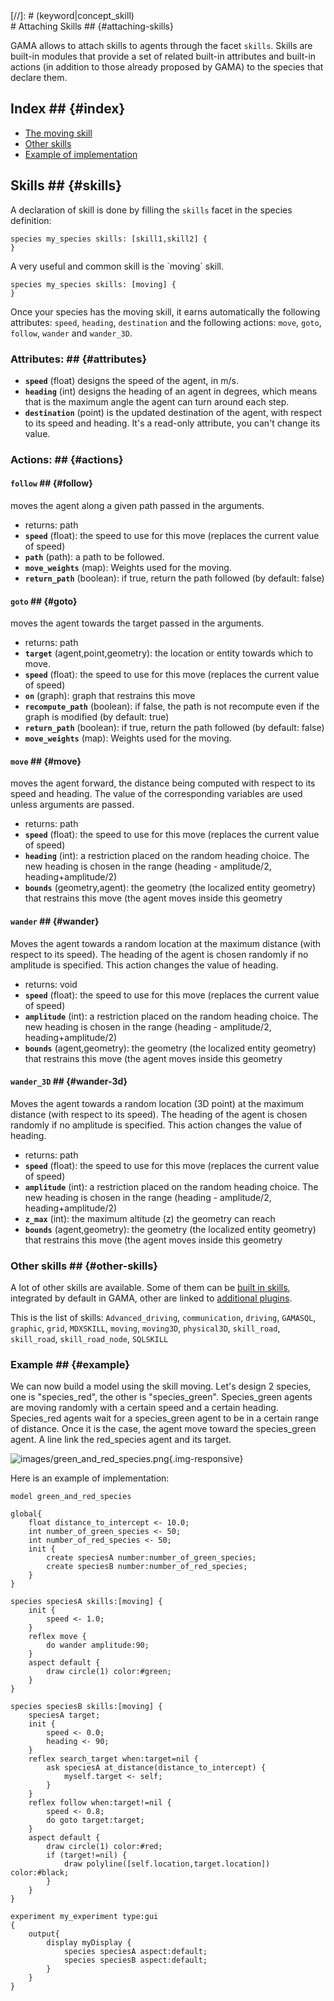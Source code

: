 [//]: # (startConcept|attaching_skills)
<section class='concept-graph' markdown='1' id ='concept_19_0_7_attaching-skills'>
[//]: # (keyword|concept_skill)
<div class='gama-keyword-style' id ='19_0_101_concept-skill'></div>
# Attaching Skills ## {#attaching-skills}

GAMA allows to attach skills to agents through the facet `skills`. Skills are built-in modules that provide a set of related built-in attributes and built-in actions (in addition to those already proposed by GAMA) to the species that declare them.

## Index ## {#index}

* [The moving skill](tutorials#the-moving-skill)
* [Other skills](tutorials#other-skills)
* [Example of implementation](tutorials#example-of-implementation)

## Skills ## {#skills}

A declaration of skill is done by filling the `skills` facet in the species definition:

```
species my_species skills: [skill1,skill2] {
}
```

[//]: # (keyword|skill_moving)
<div class='gama-keyword-style' id ='19_1_1159_skill-moving'></div>
A very useful and common skill is the `moving` skill.

```
species my_species skills: [moving] {
}
```

Once your species has the moving skill, it earns automatically the following attributes: `speed`, `heading`, `destination` and the following actions: `move`, `goto`, `follow`, `wander` and `wander_3D`.

### Attributes: ## {#attributes}

* **`speed`** (float) designs the speed of the agent, in m/s.
* **`heading`** (int) designs the heading of an agent in degrees, which means that is the maximum angle the agent can turn around each step.
* **`destination`** (point) is the updated destination of the agent, with respect to its speed and heading. It's a read-only attribute, you can't change its value.

### Actions: ## {#actions}

#### **`follow`** ## {#follow}
moves the agent along a given path passed in the arguments.

* returns: path 			
* **`speed`** (float): the speed to use for this move (replaces the current value of speed) 			
* **`path`** (path): a path to be followed. 			
* **`move_weights`** (map): Weights used for the moving. 			
* **`return_path`** (boolean): if true, return the path followed (by default: false)  
	 
#### **`goto`** ## {#goto}
moves the agent towards the target passed in the arguments.

* returns: path 			
* **`target`** (agent,point,geometry): the location or entity towards which to move. 			
* **`speed`** (float): the speed to use for this move (replaces the current value of speed) 			
* **`on`** (graph): graph that restrains this move 			
* **`recompute_path`** (boolean): if false, the path is not recompute even if the graph is modified (by default: true) 			
* **`return_path`** (boolean): if true, return the path followed (by default: false) 			
* **`move_weights`** (map): Weights used for the moving.  
	 
#### **`move`** ## {#move}
moves the agent forward, the distance being computed with respect to its speed and heading. The value of the corresponding variables are used unless arguments are passed.

* returns: path 			
* **`speed`** (float): the speed to use for this move (replaces the current value of speed) 			
* **`heading`** (int): a restriction placed on the random heading choice. The new heading is chosen in the range (heading - amplitude/2, heading+amplitude/2) 			
* **`bounds`** (geometry,agent): the geometry (the localized entity geometry) that restrains this move (the agent moves inside this geometry  
	 
#### **`wander`** ## {#wander}
Moves the agent towards a random location at the maximum distance (with respect to its speed). The heading of the agent is chosen randomly if no amplitude is specified. This action changes the value of heading.

* returns: void 			
* **`speed`** (float): the speed to use for this move (replaces the current value of speed) 			
* **`amplitude`** (int): a restriction placed on the random heading choice. The new heading is chosen in the range (heading - amplitude/2, heading+amplitude/2) 			
* **`bounds`** (agent,geometry): the geometry (the localized entity geometry) that restrains this move (the agent moves inside this geometry  
	 
#### **`wander_3D`** ## {#wander-3d}
Moves the agent towards a random location (3D point) at the maximum distance (with respect to its speed). The heading of the agent is chosen randomly if no amplitude is specified. This action changes the value of heading.

* returns: path 			
* **`speed`** (float): the speed to use for this move (replaces the current value of speed) 			
* **`amplitude`** (int): a restriction placed on the random heading choice. The new heading is chosen in the range (heading - amplitude/2, heading+amplitude/2) 			
* **`z_max`** (int): the maximum altitude (z) the geometry can reach 			
* **`bounds`** (agent,geometry): the geometry (the localized entity geometry) that restrains this move (the agent moves inside this geometry	

### Other skills ## {#other-skills}

A lot of other skills are available. Some of them can be [built in skills](references#BuiltInSkills), integrated by default in GAMA, other are linked to [additional plugins](references#Extension).

This is the list of skills:
`Advanced_driving`, `communication`, `driving`, `GAMASQL`, `graphic`, `grid`, `MDXSKILL`, `moving`, `moving3D`, `physical3D`, `skill_road`, `skill_road`, `skill_road_node`, `SQLSKILL`

### Example ## {#example}

We can now build a model using the skill moving. Let's design 2 species, one is "species_red", the other is "species_green". 
Species_green agents are moving randomly with a certain speed and a certain heading.
Species_red agents wait for a species_green agent to be in a certain range of distance. Once it is the case, the agent move toward the species_green agent. A line link the red_species agent and its target.

![images/green_and_red_species.png](gm_wiki/resources/images/manipulateBasicSpecies/green_and_red_species.png){.img-responsive} 

Here is an example of implementation:

```
model green_and_red_species

global{
	float distance_to_intercept <- 10.0;
	int number_of_green_species <- 50;
	int number_of_red_species <- 50;
	init {
		create speciesA number:number_of_green_species;
		create speciesB number:number_of_red_species;
	}
}

species speciesA skills:[moving] {
	init {
		speed <- 1.0;
	}
	reflex move {
		do wander amplitude:90;
	}
	aspect default {
		draw circle(1) color:#green;
	}
}

species speciesB skills:[moving] {
	speciesA target;
	init {
		speed <- 0.0;
		heading <- 90;
	}
	reflex search_target when:target=nil {
		ask speciesA at_distance(distance_to_intercept) {
			myself.target <- self;
		}
	}
	reflex follow when:target!=nil {
		speed <- 0.8;
		do goto target:target;
	}
	aspect default {
		draw circle(1) color:#red;
		if (target!=nil) {
			draw polyline([self.location,target.location]) color:#black;
		}
	}
}

experiment my_experiment type:gui
{
	output{
		display myDisplay {
			species speciesA aspect:default;
			species speciesB aspect:default;
		}
	}
}
```
[//]: # (endConcept|attaching_skills)
</section>